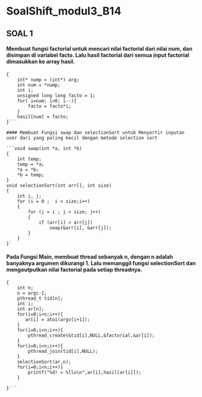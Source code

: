 # SoalShift_modul3_B14

## SOAL 1

#### Membuat fungsi factorial untuk mencari nilai factorial dari nilai num, dan disimpan di variabel facto. Lalu hasil factorial dari semua input factorial dimasukkan ke array hasil.


```void* factorial(void* arg)
{
    int* nump = (int*) arg;
    int num = *nump;
    int i;
    unsigned long long facto = 1;
    for( i=num; i>0; i--){
        facto = facto*i;
    }
    hasil[num] = facto;
}```

#### Membuat Fungsi swap dan selectionSort untuk Menyortir inputan user dari yang paling kecil dengan metode selection sort

```void swap(int *a, int *b)
{
    int temp;
    temp = *a;
    *a = *b;
    *b = temp;
}
void selectionSort(int arr[], int size)
{
    int i, j;
    for (i = 0 ;  i < size;i++)
    {
        for (j = i ; j < size; j++)
        {
            if (arr[i] > arr[j])
                swap(&arr[i], &arr[j]);
        }
    }
}`

```


#### Pada Fungsi Main, membuat thread sebanyak n, dengan n adalah banyaknya argumen dikurangi 1. Lalu memanggil fungsi selectionSort dan mengoutputkan nilai factorial pada setiap threadnya. 


```int main(int argc, char *argv[])
{ 
    int n;
    n = argc-1;
    pthread_t tid[n];
    int i;
    int ar[n];
    for(i=0;i<n;i++){
       ar[i] = atoi(argv[i+1]);
    }
    for(i=0;i<n;i++){
        pthread_create(&tid[i],NULL,&factorial,&ar[i]);
    }
    for(i=0;i<n;i++){
        pthread_join(tid[i],NULL);
    }
    selectionSort(ar,n);
    for(i=0;i<n;i++){
        printf("%d! = %llu\n",ar[i],hasil[ar[i]]);
    }
    
}```


